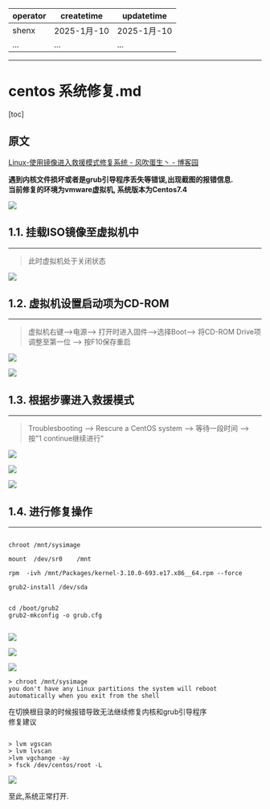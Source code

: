 | operator | createtime | updatetime |
| ---- | ---- | ---- |
| shenx | 2025-1月-10 | 2025-1月-10  |
| ... | ... | ... |
---
# centos 系统修复.md

[toc]

## 原文
[Linux-使用镜像进入救援模式修复系统 - 风吹蛋生丶 - 博客园](https://www.cnblogs.com/xzj-blog/p/14155463.html) 

**遇到内核文件损坏或者是grub引导程序丢失等错误,出现截图的报错信息.**  
**当前修复的环境为vmware虚拟机, 系统版本为Centos7.4**

![](https://github.com/13679269754/shenxiang-log/blob/main/image-cubox/2025-1-10%2017-28-08/8a7330d7-07ba-4b82-bd0a-59142516e7da.png?raw=true)

## 1.1. 挂载ISO镜像至虚拟机中
-----------------

> 此时虚拟机处于关闭状态

![](https://github.com/13679269754/shenxiang-log/blob/main/image-cubox/2025-1-10%2017-28-08/8f5a2671-8aa2-4c45-8cf1-0b009e7275e7.png?raw=true)

## 1.2. 虚拟机设置启动项为CD-ROM
--------------------

> 虚拟机右键-->电源--> 打开时进入固件-->选择Boot--> 将CD-ROM Drive项调整至第一位 --> 按F10保存重启

![](https://github.com/13679269754/shenxiang-log/blob/main/image-cubox/2025-1-10%2017-28-08/4a30d79b-45b3-4012-ba67-cb6daafb723f.png?raw=true)
  
![](https://github.com/13679269754/shenxiang-log/blob/main/image-cubox/2025-1-10%2017-28-08/d2f1f940-b022-4d96-a126-f5bd296ebdf0.png?raw=true)

## 1.3. 根据步骤进入救援模式
---------------

> Troublesbooting --> Rescure a CentOS system --> 等待一段时间 --> 按"1 continue继续进行"

![](https://github.com/13679269754/shenxiang-log/blob/main/image-cubox/2025-1-10%2017-28-08/57f9ea9b-f77f-46ad-9128-859a0b1c725c.png?raw=true)
  
![](https://github.com/13679269754/shenxiang-log/blob/main/image-cubox/2025-1-10%2017-28-08/1c0ebf5c-2517-45ee-8b9d-4287ffdb3b3b.png?raw=true)
  
![](https://github.com/13679269754/shenxiang-log/blob/main/image-cubox/2025-1-10%2017-28-08/102ff641-ef3a-4fd0-b082-089a550f5632.png?raw=true)

## 1.4. 进行修复操作
-----------

```null

chroot /mnt/sysimage

mount  /dev/sr0    /mnt

rpm  -ivh /mnt/Packages/kernel-3.10.0-693.e17.x86__64.rpm --force

grub2-install /dev/sda


cd /boot/grub2
grub2-mkconfig -o grub.cfg


```

![](https://github.com/13679269754/shenxiang-log/blob/main/image-cubox/2025-1-10%2017-28-08/4dfd3d32-9643-4ac5-b7f9-0bfb4ce438f5.png?raw=true)
  
![](https://github.com/13679269754/shenxiang-log/blob/main/image-cubox/2025-1-10%2017-28-08/beb0f91e-6ef4-4d1f-abe7-eb8529bb3d52.png?raw=true)
  
![](https://github.com/13679269754/shenxiang-log/blob/main/image-cubox/2025-1-10%2017-28-08/4383517b-864c-4684-98db-a8f50700634f.png?raw=true)

```null
> chroot /mnt/sysimage
you don't have any Linux partitions the system will reboot automatically when you exit from the shell

```

在切换根目录的时候报错导致无法继续修复内核和grub引导程序  
修复建议

```null

> lvm vgscan
> lvm lvscan
>lvm vgchange -ay 
> fsck /dev/centos/root -L

```

![](https://github.com/13679269754/shenxiang-log/blob/main/image-cubox/2025-1-10%2017-28-08/8dd28d47-77de-4df6-b1b5-86c5a0f5a563.png?raw=true)
  
至此,系统正常打开.  
